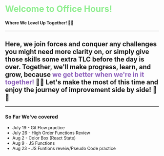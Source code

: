 # <span style= "color:  lightgreen" > Welcome to Office Hours! </span>

#### Where We Level Up Together! 🚀🌟

---
## Here, we join forces and conquer any challenges you might need more clarity on, or simply give those skills some extra TLC before the day is over. Together, we'll make progress, learn, and grow, because <span style="color:rgb(141, 96, 187)">we get better when we're in it together! </span> 💪🌈 Let's make the most of this time and enjoy the journey of improvement side by side! 🎉🌟 

---
### So Far We've covered
- July 19 - Git Flow practice
- July 26 - High Order Functions Review 
- Aug 2 - Color Box (React State)
- Aug 9 - JS Functions
- Aug 23 - JS Funtions reveiw/Pseudo Code practice